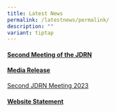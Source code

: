 ```yaml
---
title: Latest News
permalink: /latestnews/permalink/
description: ""
variant: tiptap
---
```

<p></p>
<h4><a href="/past-meeting/permalink/" rel="noopener noreferrer nofollow" target="_blank">Second Meeting of the JDRN</a></h4>
<h4><u>Media Release</u></h4>
<p><a href="/files/Media_Release__Second_JDRN_Meeting_2023.pdf" rel="noopener noreferrer nofollow" target="_blank">Second JDRN Meeting 2023</a>
</p>
<p></p>
<h4><a href="/files/JDRN_WEBSITE_STATEMENT_2023.pdf" rel="noopener noreferrer nofollow" target="_blank">Website Statement</a></h4>
<p></p>